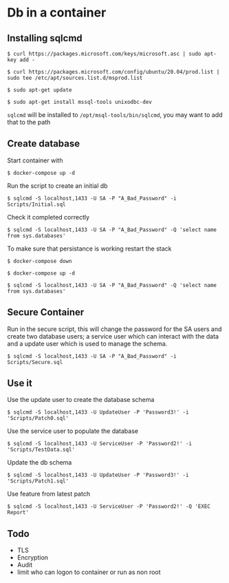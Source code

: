 # Db in a container

## Installing sqlcmd

`$ curl https://packages.microsoft.com/keys/microsoft.asc | sudo apt-key add -`

`$ curl https://packages.microsoft.com/config/ubuntu/20.04/prod.list | sudo tee /etc/apt/sources.list.d/msprod.list`

`$ sudo apt-get update`

`$ sudo apt-get install mssql-tools unixodbc-dev`

`sqlcmd` will be installed to `/opt/msql-tools/bin/sqlcmd`, you may want to add that to the path

## Create database

Start container with

`$ docker-compose up -d`

Run the script to create an initial db

`$ sqlcmd -S localhost,1433 -U SA -P "A_Bad_Password" -i Scripts/Initial.sql`

Check it completed correctly

`$ sqlcmd -S localhost,1433 -U SA -P "A_Bad_Password" -Q 'select name from sys.databases'`

To make sure that persistance is working restart the stack

`$ docker-compose down`

`$ docker-compose up -d`

`$ sqlcmd -S localhost,1433 -U SA -P "A_Bad_Password" -Q 'select name from sys.databases'`

## Secure Container

Run in the secure script, this will change the password for the SA users and create two database users; a service user which can interact with the data and a update user which is used to manage the schema.

`$ sqlcmd -S localhost,1433 -U SA -P "A_Bad_Password" -i Scripts/Secure.sql`

## Use it

Use the update user to create the database schema

`$ sqlcmd -S localhost,1433 -U UpdateUser -P 'Password3!' -i 'Scripts/Patch0.sql'`

Use the service user to populate the database

`$ sqlcmd -S localhost,1433 -U ServiceUser -P 'Password2!' -i 'Scripts/TestData.sql'`

Update the db schema

`$ sqlcmd -S localhost,1433 -U UpdateUser -P 'Password3!' -i 'Scripts/Patch1.sql'`

Use feature from latest patch

`$ sqlcmd -S localhost,1433 -U ServiceUser -P 'Password2!' -Q 'EXEC Report'`

## Todo
* TLS
* Encryption
* Audit
* limit who can logon to container or run as non root
